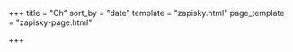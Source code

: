 +++
title = "Ch"
sort_by = "date"
template = "zapisky.html"
page_template = "zapisky-page.html"

+++
